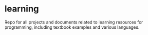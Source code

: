 # learning
Repo for all projects and documents related to learning resources for programming, including textbook examples and various languages.
